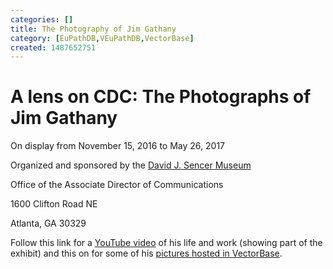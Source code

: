 ```yaml
---
categories: []
title: The Photography of Jim Gathany
category: [EuPathDB,VEuPathDB,VectorBase]
created: 1487652751
---
```

<h1>A lens on CDC: The Photographs of Jim Gathany</h1>

<p>On display from November 15, 2016 to May 26, 2017</p>

<p>Organized and sponsored by the <a href="https://www.cdc.gov/museum/">David J. Sencer Museum</a></p>
<p>Office of the Associate Director of Communications</p>
<p>1600 Clifton Road NE</p>
<p>Atlanta, GA 30329</p>

<p>Follow this link for a <a href="https://youtu.be/uIZtCWkJigU">YouTube video</a> of his life and work (showing part of the exhibit) and this on for some of his <a href="https://www.vectorbase.org/image-gallery">pictures hosted in VectorBase</a>.</p>








